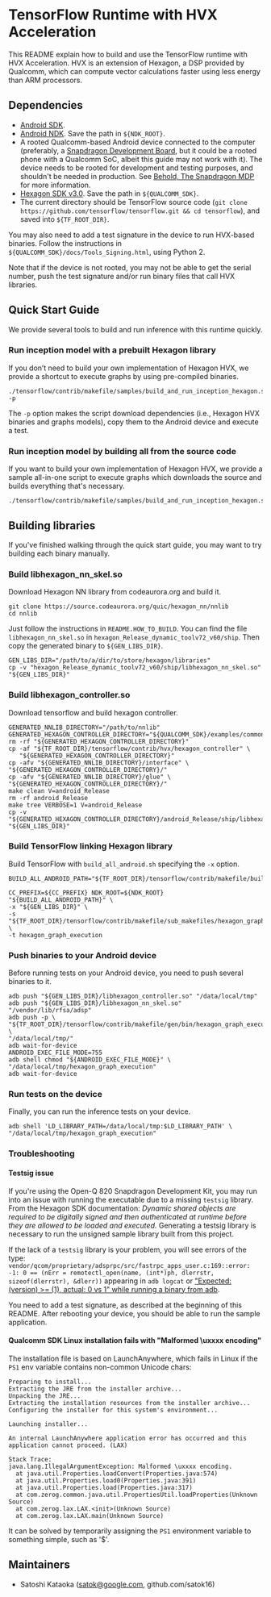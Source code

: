 # TensorFlow Runtime with HVX Acceleration

This README explain how to build and use the TensorFlow runtime with HVX Acceleration. HVX is an extension of Hexagon, a DSP provided by Qualcomm, which can compute vector calculations faster using less energy than ARM processors.

## Dependencies

* [Android SDK](https://developer.android.com/studio/index.html).
* [Android NDK](https://developer.android.com/ndk/index.html). Save the path in `${NDK_ROOT}`.
* A rooted Qualcomm-based Android device connected to the computer (preferably, a [Snapdragon Development Board](https://developer.qualcomm.com/hardware/additional-snapdragon), but it could be a rooted phone with a Qualcomm SoC, albeit this guide may not work with it). The device needs to be rooted for development and testing purposes, and shouldn't be needed in production. See [Behold, The Snapdragon MDP](https://developer.qualcomm.com/blog/behold-snapdragon-mdp) for more information.
* [Hexagon SDK v3.0](https://developer.qualcomm.com/software/hexagon-dsp-sdk/tools). Save the path in `${QUALCOMM_SDK}`.
* The current directory should be TensorFlow source code (`git clone https://github.com/tensorflow/tensorflow.git && cd tensorflow`), and saved into `${TF_ROOT_DIR}`.

You may also need to add a test signature in the device to run HVX-based binaries. Follow the instructions in `${QUALCOMM_SDK}/docs/Tools_Signing.html`, using Python 2.

Note that if the device is not rooted, you may not be able to get the serial number, push the test signature and/or run binary files that call HVX libraries.

## Quick Start Guide

We provide several tools to build and run inference with this runtime quickly.

### Run inception model with a prebuilt Hexagon library

If you don’t need to build your own implementation of Hexagon HVX, we provide a shortcut to execute graphs by using pre-compiled binaries.

```shell
./tensorflow/contrib/makefile/samples/build_and_run_inception_hexagon.sh -p
```

The `-p` option makes the script download dependencies (i.e., Hexagon HVX binaries and graphs models), copy them to the Android device and execute a test.

### Run inception model by building all from the source code

If you want to build your own implementation of Hexagon HVX, we provide a sample all-in-one script to execute graphs which downloads the source and builds everything that's necessary.

```shell
./tensorflow/contrib/makefile/samples/build_and_run_inception_hexagon.sh
```

## Building libraries

If you've finished walking through the quick start guide, you may want to try building each binary manually.

### Build libhexagon\_nn\_skel.so

Download Hexagon NN library from codeaurora.org and build it.

```shell
git clone https://source.codeaurora.org/quic/hexagon_nn/nnlib
cd nnlib
```

Just follow the instructions in `README.HOW_TO_BUILD`. You can find the file `libhexagon_nn_skel.so` in `hexagon_Release_dynamic_toolv72_v60/ship`.
Then copy the generated binary to `${GEN_LIBS_DIR}`.

```shell
GEN_LIBS_DIR="/path/to/a/dir/to/store/hexagon/libraries"
cp -v "hexagon_Release_dynamic_toolv72_v60/ship/libhexagon_nn_skel.so" "${GEN_LIBS_DIR}"
```

### Build libhexagon\_controller.so

Download tensorflow and build hexagon controller.

```shell
GENERATED_NNLIB_DIRECTORY="/path/to/nnlib"
GENERATED_HEXAGON_CONTROLLER_DIRECTORY="${QUALCOMM_SDK}/examples/common/generated_hexagon_controller"
rm -rf "${GENERATED_HEXAGON_CONTROLLER_DIRECTORY}"
cp -af "${TF_ROOT_DIR}/tensorflow/contrib/hvx/hexagon_controller" \
   "${GENERATED_HEXAGON_CONTROLLER_DIRECTORY}"
cp -afv "${GENERATED_NNLIB_DIRECTORY}/interface" \
"${GENERATED_HEXAGON_CONTROLLER_DIRECTORY}/"
cp -afv "${GENERATED_NNLIB_DIRECTORY}/glue" \
"${GENERATED_HEXAGON_CONTROLLER_DIRECTORY}/"
make clean V=android_Release
rm -rf android_Release
make tree VERBOSE=1 V=android_Release
cp -v "${GENERATED_HEXAGON_CONTROLLER_DIRECTORY}/android_Release/ship/libhexagon_controller.so" "${GEN_LIBS_DIR}"
```

### Build TensorFlow linking Hexagon library

Build TensorFlow with `build_all_android.sh` specifying the `-x` option.

```shell
BUILD_ALL_ANDROID_PATH="${TF_ROOT_DIR}/tensorflow/contrib/makefile/build_all_android.sh"

CC_PREFIX=${CC_PREFIX} NDK_ROOT=${NDK_ROOT} "${BUILD_ALL_ANDROID_PATH}" \
-x "${GEN_LIBS_DIR}" \
-s "${TF_ROOT_DIR}/tensorflow/contrib/makefile/sub_makefiles/hexagon_graph_execution/Makefile.in" \
-t hexagon_graph_execution
```

### Push binaries to your Android device

Before running tests on your Android device, you need to push several binaries to it.

```shell
adb push "${GEN_LIBS_DIR}/libhexagon_controller.so" "/data/local/tmp"
adb push "${GEN_LIBS_DIR}/libhexagon_nn_skel.so" "/vendor/lib/rfsa/adsp"
adb push -p \
"${TF_ROOT_DIR}/tensorflow/contrib/makefile/gen/bin/hexagon_graph_execution" \
"/data/local/tmp/"
adb wait-for-device
ANDROID_EXEC_FILE_MODE=755
adb shell chmod "${ANDROID_EXEC_FILE_MODE}" \
"/data/local/tmp/hexagon_graph_execution"
adb wait-for-device
```

### Run tests on the device

Finally, you can run the inference tests on your device.

```shell
adb shell 'LD_LIBRARY_PATH=/data/local/tmp:$LD_LIBRARY_PATH' \
"/data/local/tmp/hexagon_graph_execution"
```

### Troubleshooting

#### Testsig issue

If you're using the Open-Q 820 Snapdragon Development Kit, you may run into an issue with running the executable due to a missing `testsig` library. From the Hexagon SDK documentation: *Dynamic shared objects are required to be digitally signed and then authenticated at runtime before they are allowed to be loaded and executed.* Generating a testsig library is necessary to run the unsigned sample library built from this project.

If the lack of a `testsig` library is your problem, you will see errors of the type:
`vendor/qcom/proprietary/adsprpc/src/fastrpc_apps_user.c:169::error: -1: 0 == (nErr = remotectl_open(name, (int*)ph, dlerrstr, sizeof(dlerrstr), &dlerr))`
appearing in `adb logcat` or ["Expected: (version) >= (1), actual: 0 vs 1" while running a binary from adb](https://github.com/tensorflow/tensorflow/issues/11210).

You need to add a test signature, as described at the beginning of this README. After rebooting your device, you should be able to run the sample application.

#### Qualcomm SDK Linux installation fails with "Malformed \uxxxx encoding"

The installation file is based on LaunchAnywhere, which fails in Linux if the `PS1` env variable contains non-common Unicode chars:

```
Preparing to install...
Extracting the JRE from the installer archive...
Unpacking the JRE...
Extracting the installation resources from the installer archive...
Configuring the installer for this system's environment...

Launching installer...

An internal LaunchAnywhere application error has occurred and this application cannot proceed. (LAX)

Stack Trace:
java.lang.IllegalArgumentException: Malformed \uxxxx encoding.
  at java.util.Properties.loadConvert(Properties.java:574)
  at java.util.Properties.load0(Properties.java:391)
  at java.util.Properties.load(Properties.java:317)
  at com.zerog.common.java.util.PropertiesUtil.loadProperties(Unknown Source)
  at com.zerog.lax.LAX.<init>(Unknown Source)
  at com.zerog.lax.LAX.main(Unknown Source)
```

It can be solved by temporarily assigning the `PS1` environment variable to something simple, such as '$'.

## Maintainers

* Satoshi Kataoka (satok@google.com, github.com/satok16)
